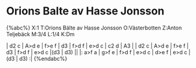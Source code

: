 # Orions Balte av Hasse Jonsson

{%abc%}
X:1
T:Orions Bälte av Hasse Jonsson
O:Västerbotten
Z:Anton Teljebäck
M:3/4
L:1/4
K:Dm

| d2 c | A>d e | f>e f | d3 | f>d f | e>d c | c2 d | A3 |
| d2 c | A>d e | f>e f | d3 | f>d f | e>d c |(d3 | d3) ||
|: a>f a | g>f e | f>d f | e>d c | d>e f | e>d c | (d3 | d3) :|
{%endabc%}

